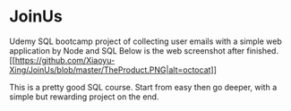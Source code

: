 # JoinUs
Udemy SQL bootcamp project of collecting user emails with a simple web application by Node and SQL
Below is the web screenshot after finished.
[[https://github.com/Xiaoyu-Xing/JoinUs/blob/master/TheProduct.PNG|alt=octocat]]

This is a pretty good SQL course. Start from easy then go deeper, with a simple but rewarding project on the end. 
